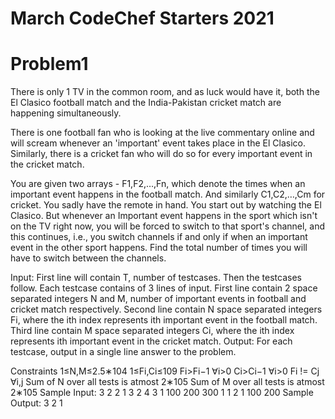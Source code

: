 # March CodeChef Starters 2021
# Problem1

There is only 1 TV in the common room, and as luck would have it, both the El Clasico football match and the India-Pakistan cricket match are happening simultaneously.

There is one football fan who is looking at the live commentary online and will scream whenever an 'important' event takes place in the El Clasico. Similarly, there is a cricket fan who will do so for every important event in the cricket match.

You are given two arrays - F1,F2,…,Fn, which denote the times when an important event happens in the football match. And similarly C1,C2,…,Cm for cricket. You sadly have the remote in hand. You start out by watching the El Clasico. But whenever an Important event happens in the sport which isn't on the TV right now, you will be forced to switch to that sport's channel, and this continues, i.e., you switch channels if and only if when an important event in the other sport happens. Find the total number of times you will have to switch between the channels.

Input:
First line will contain T, number of testcases. Then the testcases follow.
Each testcase contains of 3 lines of input.
First line contain 2 space separated integers N and M, number of important events in football and cricket match respectively.
Second line contain N space separated integers Fi, where the ith index represents ith important event in the football match.
Third line contain M space separated integers Ci, where the ith index represents ith important event in the cricket match.
Output:
For each testcase, output in a single line answer to the problem.

Constraints
1≤N,M≤2.5∗104
1≤Fi,Ci≤109
Fi>Fi−1 ∀i>0
Ci>Ci−1 ∀i>0
Fi != Cj ∀i,j
Sum of N over all tests is atmost 2∗105
Sum of M over all tests is atmost 2∗105
Sample Input:
3
2 2
1 3
2 4
3 1
100 200 300
1
1 2
1
100 200
Sample Output:
3
2
1
